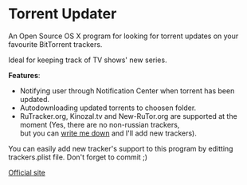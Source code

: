 # Torrent Updater  
  
An Open Source OS X program for looking for torrent updates on your favourite BitTorrent trackers.  
  

Ideal for keeping track of TV shows' new series.  
  

**Features**:  
* Notifying user through Notification Center when torrent has been updated.
* Autodownloading updated torrents to choosen folder.
* RuTracker.org, Kinozal.tv and New-RuTor.org are supported at the moment (Yes, there are no non-russian trackers, <br> but you can <a href="/en/contact.html">write me down</a> and I'll add new trackers).   
  

You can easily add new tracker's support to this program by editting trackers.plist file. Don't forget to commit ;)  
  

[Official site](http://torrent-updater.goooseman.ru)